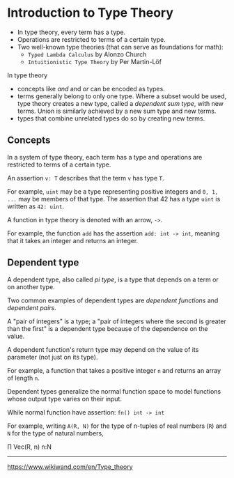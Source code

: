 # Introduction to Type Theory

- In type theory, every term has a type.
- Operations are restricted to terms of a certain type.
- Two well-known type theories (that can serve as foundations for math):
  - `Typed Lambda Calculus` by Alonzo Church
  - `Intuitionistic Type Theory` by Per Martin-Löf



In type theory
- concepts like _and_ and _or_ can be encoded as types.
- terms generally belong to only one type. Where a subset would be used, type theory creates a new type, called a *dependent sum type*, with new terms. Union is similarly achieved by a new sum type and new terms.
- types that combine unrelated types do so by creating new terms.


## Concepts

In a system of type theory, each term has a type and operations are restricted to terms of a certain type.

An assertion `v: T` describes that the term `v` has type `T`.

For example, `uint` may be a type representing positive integers and `0, 1, ...` may be members of that type. The assertion that 42 has a type `uint` is written as `42: uint`.

A function in type theory is denoted with an arrow, `->`.

For example, the function `add` has the assertion `add: int -> int`, meaning that it takes an integer and returns an integer.


## Dependent type

A dependent type, also called *pi type*, is a type that depends on a term or on another type.

Two common examples of dependent types are *dependent functions* and *dependent pairs*.

A "pair of integers" is a type; a "pair of integers where the second is greater than the first" is a dependent type because of the dependence on the value.

A dependent function's return type may depend on the value of its parameter (not just on its type).

For example, a function that takes a positive integer `n` and returns an array of length `n`.

Dependent types generalize the normal function space to model functions whose output type varies on their input.

While normal function have assertion: `fn() int -> int`

For example, writing `A(R, N)` for the type of n-tuples of real numbers (`R`) and `N` for the type of natural numbers,

∏ Vec(R, n)
n:N

---

https://www.wikiwand.com/en/Type_theory
